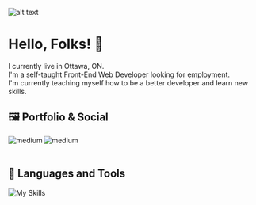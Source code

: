 ![alt text](https://i.imgur.com/kX7VzMz.png)

# Hello, Folks! 👋
I currently live in Ottawa, ON.
<br />
I'm a self-taught Front-End Web Developer looking for employment.
<br />
I'm currently teaching myself how to be a better developer and learn new skills.

## 🖼️ Portfolio & Social
[<img align="left" alt="medium" src="https://img.shields.io/badge/website-000000?style=for-the-badge&logo=About.me&logoColor=white" />](https://cheery-profiterole-268a09.netlify.app/)
[<img align="left" alt="medium" src="https://img.shields.io/badge/LinkedIn-0077B5?style=for-the-badge&logo=linkedin&logoColor=white" />](https://www.linkedin.com/in/arsenaultm/)

<br />
<br />

## 🔧 Languages and Tools
![My Skills](https://skills.thijs.gg/icons?i=js,html,css,react,nextjs,nodejs,mongodb,)
